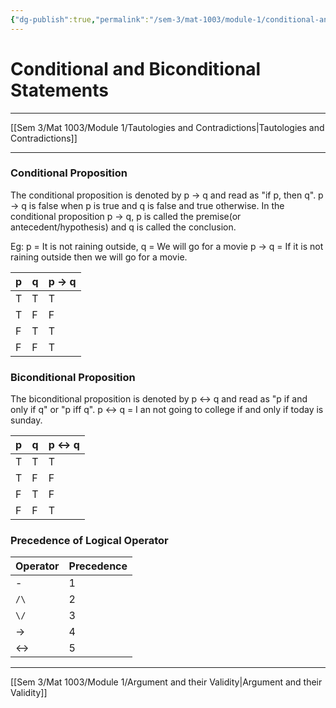 ```yaml
---
{"dg-publish":true,"permalink":"/sem-3/mat-1003/module-1/conditional-and-biconditional-statements/","tags":"gardenEntry"}
---
```


# Conditional and Biconditional Statements
---

[[Sem 3/Mat 1003/Module 1/Tautologies and Contradictions|Tautologies and Contradictions]]

---

### Conditional Proposition
The conditional proposition is denoted by p -> q and read as "if p, then q". p -> q is false when p is true and q is false and true otherwise. In the conditional proposition p -> q, p is called the premise(or antecedent/hypothesis) and q is called the conclusion.

Eg:
	p = It is not raining outside,
	q = We will go for a movie
	p -> q = If it is not raining outside then we will go for a movie.

|p|q|p -> q|
|--|--|--|
|T|T|T|
|T|F|F|
|F|T|T|
|F|F|T|

### Biconditional Proposition
The biconditional proposition is denoted by p <-> q and read as "p if and only if q" or "p iff q". p <-> q = I an not going to college if and only if today is sunday.

|p|q|p <-> q|
|--|--|--|
|T|T|T|
|T|F|F|
|F|T|F|
|F|F|T|

### Precedence of Logical Operator
|Operator|Precedence|
|--|--|
|-|1|
|`/\`|2|
|`\/`|3|
|->|4|
|<->|5|

---
[[Sem 3/Mat 1003/Module 1/Argument and their Validity|Argument and their Validity]]
